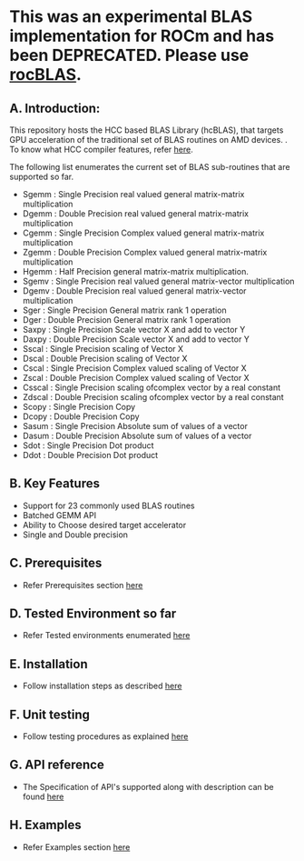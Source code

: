 # This was an experimental BLAS implementation for ROCm and has been DEPRECATED. Please use [rocBLAS](https://github.com/ROCmSoftwarePlatform/rocBLAS).

## A. Introduction: ##

This repository hosts the HCC based BLAS Library (hcBLAS), that targets GPU acceleration of the traditional set of BLAS routines on AMD devices. . To know what HCC compiler features, refer [here](https://github.com/RadeonOpenCompute/hcc). 


The following list enumerates the current set of BLAS sub-routines that are supported so far. 

* Sgemm  : Single Precision real valued general matrix-matrix multiplication
* Dgemm  : Double Precision real valued general matrix-matrix multiplication
* Cgemm  : Single Precision Complex valued general matrix-matrix multiplication
* Zgemm  : Double Precision Complex valued general matrix-matrix multiplication
* Hgemm  : Half Precision general matrix-matrix multiplication.
* Sgemv  : Single Precision real valued general matrix-vector multiplication
* Dgemv  : Double Precision real valued general matrix-vector multiplication
* Sger   : Single Precision General matrix rank 1 operation
* Dger   : Double Precision General matrix rank 1 operation
* Saxpy  : Single Precision Scale vector X and add to vector Y
* Daxpy  : Double Precision Scale vector X and add to vector Y
* Sscal  : Single Precision scaling of Vector X 
* Dscal  : Double Precision scaling of Vector X
* Cscal  : Single Precision Complex valued scaling of Vector X 
* Zscal  : Double Precision Complex valued scaling of Vector X
* Csscal : Single Precision scaling ofcomplex vector by a real constant
* Zdscal : Double Precision scaling ofcomplex vector by a real constant
* Scopy  : Single Precision Copy 
* Dcopy  : Double Precision Copy
* Sasum  : Single Precision Absolute sum of values of a vector
* Dasum  : Double Precision Absolute sum of values of a vector
* Sdot   : Single Precision Dot product
* Ddot   : Double Precision Dot product


## B. Key Features ##

* Support for 23 commonly used BLAS routines
* Batched GEMM API
* Ability to Choose desired target accelerator
* Single and Double precision


## C. Prerequisites ##

* Refer Prerequisites section [here](https://github.com/ROCmSoftwarePlatform/hcBLAS/wiki/Prerequisites)

## D. Tested Environment so far 

* Refer Tested environments enumerated [here](https://github.com/ROCmSoftwarePlatform/hcBLAS/wiki/Tested-Environments)


## E. Installation  

* Follow installation steps as described [here](https://github.com/ROCmSoftwarePlatform/hcBLAS/wiki/Installation)


## F. Unit testing

* Follow testing procedures as explained [here](https://github.com/ROCmSoftwarePlatform/hcBLAS/wiki/Unit-testing)

## G. API reference

* The Specification of API's supported along with description  can be found [here](http://hcblas-documentation.readthedocs.org/en/latest/API_reference.html)


## H. Examples
* Refer Examples section [here](https://github.com/ROCmSoftwarePlatform/hcBLAS/wiki/Examples)
